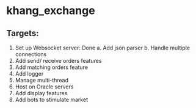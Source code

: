 # khang_exchange

## Targets:
1. Set up Websocket server: Done
	a. Add json parser
	b. Handle multiple connections
2. Add send/ receive orders features
3. Add matching orders feature
4. Add logger
5. Manage multi-thread
6. Host on Oracle servers
7. Add display features 
8. Add bots to stimulate market